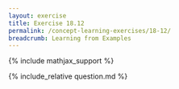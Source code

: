 ```yaml
---
layout: exercise
title: Exercise 18.12
permalink: /concept-learning-exercises/18-12/
breadcrumb: Learning from Examples
---
```


{% include mathjax_support %}

<div><i class="arrow-up loader" data-chapter="concept-learning-exercises" data-exercise="ex_12" data-rating="0"></i></div>
{% include_relative question.md %}
